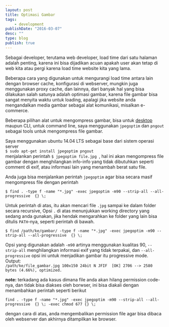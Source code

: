 ```yaml
---
layout: post
title: Optimasi Gambar
tags:
    - development
publishDate: "2016-03-07"
desc: ""
type: blog
publish: true
---
```


Sebagai developer, terutama web developer, load time dari satu halaman adalah penting, karena ini bisa dijadikan acuan apakah user akan tetap di web kita atau pergi karena load time website kita yang lama.

Beberapa cara yang digunakan untuk mengurangi load time antara lain dengan browser cache, konfigurasi di webserver, mungkin juga menggunakan proxy cache, dan lainnya, dari banyak hal yang bisa dilakukan salah satunya adalah optimasi gambar, karena file gambar bisa sangat menyita waktu untuk loading, apalagi jika website anda mengandalkan media gambar sebagai alat komunikasi, misalkan e-commerce.

Beberapa pilihan alat untuk mengompress gambar, bisa untuk [desktop](http://mashable.com/2013/10/29/image-compressors) maupun CLI, untuk command line, saya menggunakan `jpegoptim` dan `pngout` sebagai tools untuk mengompress file gambar.

Saya menggunakan ubuntu 14.04 LTS sebagai base dari sistem operasi server   
`$ sudo apt-get install jpegoptim pngout`   
menjalankan perintah `$ jpegoptim file.jpg `, hal ini akan mengompress file gambar dengan menghilangkan info-info yang tidak dibutuhkan seperti comment di exif, atau informasi lain yang menambah berat satu file.

Anda juga bisa menjalankan perintah `jpegoptim` agar bisa secara masif mengompress file dengan perintah 

`$ find . -type f -name "*.jpg" -exec jpegoptim -m90 --strip-all --all-progressive  {} \;` 

Untuk perintah di atas, itu akan mencari file `.jpg` sampai ke dalam folder secara recursive,  Opsi `.` di atas menunjukkan working directory yang sedang anda gunakan, jika hendak mengarahkan ke folder yang lain bisa ditulis `PATH`-nya, seperti perintah di bawah.

`$ find /path/ke/gambar/ -type f -name "*.jpg" -exec jpegoptim -m90 --strip-all --all-progressive  {} \;`

Opsi yang digunakan adalah `-m90` artinya menggunakan kualitas 90, `--strip-all` menghilangkan informasi exif yang tidak terpakai, dan `--all-progressive` opsi ini untuk menjadikan gambar itu progressive mode.   
Output:   
`/path/ke/file_gambar.jpg 100x150 24bit N JFIF  [OK] 2706 --> 2580 bytes (4.66%), optimized.`   

**note:** terkadang ada kasus dimana file anda akan hilang permission code-nya, dan tidak bisa diakses oleh borwser, ini bisa diakali dengan menambahkan perintah seperti berikut   

`find . -type f -name "*.jpg" -exec jpegoptim -m90 --strip-all --all-progressive  {} \; -exec chmod 677 {} \;`

dengan cara di atas, anda mengembalikan permission file agar bisa dibaca oleh webserver dan akhirnya ditampilkan ke browser.

